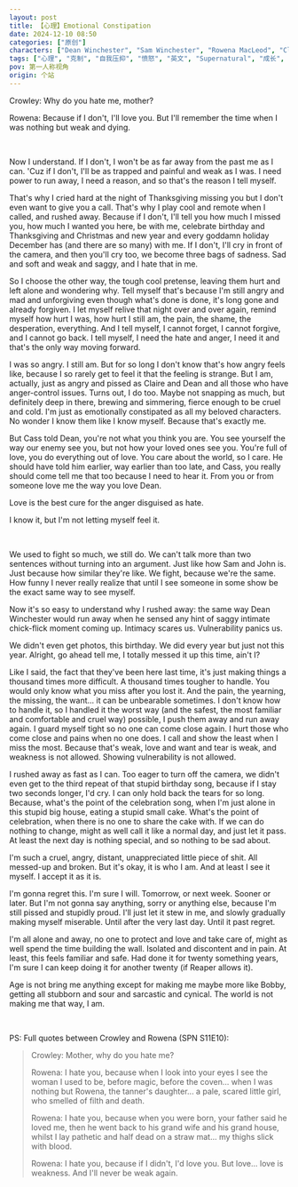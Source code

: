 ```yaml
---
layout: post
title: 【心理】Emotional Constipation
date: 2024-12-10 08:50
categories: ["原创"]
characters: ["Dean Winchester", "Sam Winchester", "Rowena MacLeod", "Claire Novak", "Castiel", "Bobby Singer"]
tags: ["心理", "克制", "自我压抑", "愤怒", "英文", "Supernatural", "成长", "童年", "心结", "回忆", "生日"]
pov: 第一人称视角
origin: 个站
---
```


Crowley: Why do you hate me, mother?

Rowena: Because if I don't, I'll love you. But I'll remember the time when I was nothing but weak and dying.

<br>

Now I understand. If I don't, I won't be as far away from the past me as I can. 'Cuz if I don't, I'll be as trapped and painful and weak as I was. I need power to run away, I need a reason, and so that's the reason I tell myself.

That's why I cried hard at the night of Thanksgiving missing you but I don't even want to give you a call. That's why I play cool and remote when I called, and rushed away. Because if I don't, I'll tell you how much I missed you, how much I wanted you here, be with me, celebrate birthday and Thanksgiving and Christmas and new year and every goddamn holiday December has (and there are so many) with me. If I don't, I'll cry in front of the camera, and then you'll cry too, we become three bags of sadness. Sad and soft and weak and saggy, and I hate that in me.

So I choose the other way, the tough cool pretense, leaving them hurt and left alone and wondering why. Tell myself that's because I'm still angry and mad and unforgiving even though what's done is done, it's long gone and already forgiven. I let myself relive that night over and over again, remind myself how hurt I was, how hurt I still am, the pain, the shame, the desperation, everything. And I tell myself, I cannot forget, I cannot forgive, and I cannot go back. I tell myself, I need the hate and anger, I need it and that's the only way moving forward.

I was so angry. I still am. But for so long I don't know that's how angry feels like, because I so rarely get to feel it that the feeling is strange. But I am, actually, just as angry and pissed as Claire and Dean and all those who have anger-control issues. Turns out, I do too. Maybe not snapping as much, but definitely deep in there, brewing and simmering, fierce enough to be cruel and cold. I'm just as emotionally constipated as all my beloved characters. No wonder I know them like I know myself. Because that's exactly me.

But Cass told Dean, you're not what you think you are. You see yourself the way our enemy see you, but not how your loved ones see you. You're full of love, you do everything out of love. You care about the world, so I care. He should have told him earlier, way earlier than too late, and Cass, you really should come tell me that too because I need to hear it. From you or from someone love me the way you love Dean.

Love is the best cure for the anger disguised as hate.

I know it, but I'm not letting myself feel it.

<br>

We used to fight so much, we still do. We can't talk more than two sentences without turning into an argument. Just like how Sam and John is. Just because how similar they're like. We fight, because we're the same. How funny I never really realize that until I see someone in some show be the exact same way to see myself.

Now it's so easy to understand why I rushed away: the same way Dean Winchester would run away when he sensed any hint of saggy intimate chick-flick moment coming up. Intimacy scares us. Vulnerability panics us.

We didn't even get photos, this birthday. We did every year but just not this year. Alright, go ahead tell me, I totally messed it up this time, ain't I?

Like I said, the fact that they've been here last time, it's just making things a thousand times more difficult. A thousand times tougher to handle. You would only know what you miss after you lost it. And the pain, the yearning, the missing, the want... it can be unbearable sometimes. I don't know how to handle it, so I handled it the worst way (and the safest, the most familiar and comfortable and cruel way) possible, I push them away and run away again. I guard myself tight so no one can come close again. I hurt those who come close and pains when no one does. I call and show the least when I miss the most. Because that's weak, love and want and tear is weak, and weakness is not allowed. Showing vulnerability is not allowed.

I rushed away as fast as I can. Too eager to turn off the camera, we didn't even get to the third repeat of that stupid birthday song, because if I stay two seconds longer, I'd cry. I can only hold back the tears for so long. Because, what's the point of the celebration song, when I'm just alone in this stupid big house, eating a stupid small cake. What's the point of celebration, when there is no one to share the cake with. If we can do nothing to change, might as well call it like a normal day, and just let it pass. At least the next day is nothing special, and so nothing to be sad about.

I'm such a cruel, angry, distant, unappreciated little piece of shit. All messed-up and broken. But it's okay, it is who I am. And at least I see it myself. I accept it as it is.

I'm gonna regret this. I'm sure I will. Tomorrow, or next week. Sooner or later. But I'm not gonna say anything, sorry or anything else, because I'm still pissed and stupidly proud. I'll just let it stew in me, and slowly gradually making myself miserable. Until after the very last day. Until it past regret.

I'm all alone and away, no one to protect and love and take care of, might as well spend the time building the wall. Isolated and discontent and in pain. At least, this feels familiar and safe. Had done it for twenty something years, I'm sure I can keep doing it for another twenty (if Reaper allows it).

Age is not bring me anything except for making me maybe more like Bobby, getting all stubborn and sour and sarcastic and cynical. The world is not making me that way, I am.

<br>

PS: Full quotes between Crowley and Rowena (SPN S11E10):

> Crowley: Mother, why do you hate me?
>
> Rowena: I hate you, because when I look into your eyes I see the woman I used to be, before magic, before the coven... when I was nothing but Rowena, the tanner's daughter... a pale, scared little girl, who smelled of filth and death.
>
> Rowena: I hate you, because when you were born, your father said he loved me, then he went back to his grand wife and his grand house, whilst I lay pathetic and half dead on a straw mat... my thighs slick with blood.
>
> Rowena: I hate you, because if I didn't, I'd love you. But love... love is weakness. And I'll never be weak again.
